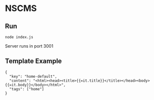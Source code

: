 NSCMS
=====

## Run

`node index.js`

Server runs in port 3001

## Template Example

    {
      "key": "home-default",
      "content": "<html><head><title>{{=it.title}}</title></head><body>{{=it.body}}</body></html>",
      "tags": ["home"]
    }

